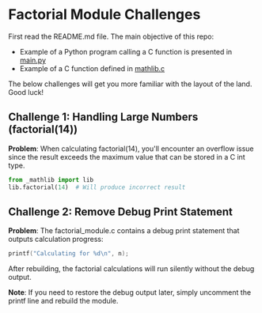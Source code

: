 
# Factorial Module Challenges

First read the README.md file. The main objective of this repo: 

- Example of a Python program calling a C function is presented in [main.py](https://github.com/kgashok/AfraidDefiniteSpyware/blob/691b87f28081460b13c0fb17213410f3f428efd2/main.py)
- Example of a C function defined in [mathlib.c](https://github.com/kgashok/AfraidDefiniteSpyware/blob/691b87f28081460b13c0fb17213410f3f428efd2/mathlib.c)

The below challenges will get you more familiar with the layout of the land. Good luck! 

## Challenge 1: Handling Large Numbers (factorial(14))

**Problem**: 
When calculating factorial(14), you'll encounter an overflow issue since the result exceeds the maximum value that can be stored in a C int type.

```python
from _mathlib import lib 
lib.factorial(14)  # Will produce incorrect result

```

## Challenge 2: Remove Debug Print Statement

**Problem**: 
The factorial_module.c contains a debug print statement that outputs calculation progress:
```c
printf("Calculating for %d\n", n);
```

After rebuilding, the factorial calculations will run silently without the debug output.

**Note**: If you need to restore the debug output later, simply uncomment the printf line and rebuild the module.
